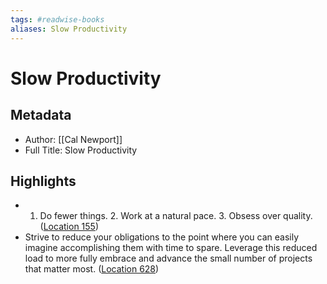 ```yaml
---
tags: #readwise-books
aliases: Slow Productivity
---
```

# Slow Productivity

## Metadata
- Author: [[Cal Newport]]
- Full Title: Slow Productivity

## Highlights
- 1. Do fewer things. 2. Work at a natural pace. 3. Obsess over quality. ([Location 155](https://readwise.io/to_kindle?action=open&asin=B0C7716FW1&location=155))
- Strive to reduce your obligations to the point where you can easily imagine accomplishing them with time to spare. Leverage this reduced load to more fully embrace and advance the small number of projects that matter most. ([Location 628](https://readwise.io/to_kindle?action=open&asin=B0C7716FW1&location=628))
